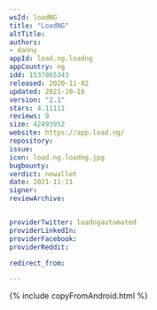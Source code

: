 ```yaml
---
wsId: loadNG
title: "LoadNG"
altTitle: 
authors:
- danny
appId: load.ng.loadng
appCountry: ng
idd: 1537865343
released: 2020-11-02
updated: 2021-10-16
version: "2.1"
stars: 4.11111
reviews: 9
size: 42493952
website: https://app.load.ng/
repository: 
issue: 
icon: load.ng.loadng.jpg
bugbounty: 
verdict: nowallet
date: 2021-11-11
signer: 
reviewArchive:


providerTwitter: loadngautomated
providerLinkedIn: 
providerFacebook: 
providerReddit: 

redirect_from:

---
```


{% include copyFromAndroid.html %}
